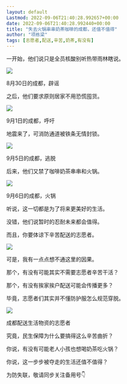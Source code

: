 ```yaml
---
layout: default
Lastmod: 2022-09-06T21:40:28.992657+00:00
date: 2022-09-06T21:40:28.992440+00:00
title: "失去火锅串串奶茶咖啡的成都，还值不值得"
author: "项栋梁"
tags: [志愿者,配送,辛苦,奶茶,有没有]
---
```


一开始，他们说只是全员核酸别听热带雨林瞎说。  

  

![](https://images.weserv.nl/?url=https%3A//mmbiz.qpic.cn/mmbiz_png/TP65WXCia4CJu3wUgElce0efbHPicibYVdQM2T8nF0LSwmIS4YJBVm8wBp2vW0xakGcnbKCm6d512oYADSrIhicHZQ/640%3Fwx_fmt%3Dpng)

  

8月30日的成都，辟谣

  

  

  

之后，他们要求原则居家不用恐慌囤货。

![](https://images.weserv.nl/?url=https%3A//mmbiz.qpic.cn/mmbiz_jpg/TP65WXCia4CJu3wUgElce0efbHPicibYVdQUUSaRvUaTg1pM6qrfeQ7iaQH1E9GPNtr9rmptuHKeMAugeDlibzpYqyw/640%3Fwx_fmt%3Djpeg)

9月1日的成都，呼吁  

地震来了，可消防通道被铁条无情封锁。

![](https://images.weserv.nl/?url=https%3A//mmbiz.qpic.cn/mmbiz_png/TP65WXCia4CJu3wUgElce0efbHPicibYVdQrEL7vePC4n8fTKarNxAHB5gmdBI9ZBgY3wY8coUl5miaENlvNqoJDSg/640%3Fwx_fmt%3Dpng)

9月5日的成都，逃脱  

后来，他们又禁了咖啡奶茶串串和火锅。

![](https://images.weserv.nl/?url=https%3A//mmbiz.qpic.cn/mmbiz_png/TP65WXCia4CJu3wUgElce0efbHPicibYVdQOag2Fv7UnwnS6mgTSlNL6gUHo1o1iasZreMkkVQN3YHEDJYNDN9EibVQ/640%3Fwx_fmt%3Dpng)

9月6日的成都，火锅  

听说，这一切都是为了将来更美好的生活。

没错，他们说暂时的忍耐未来都会值得。

而且，你要体谅下辛苦配送的志愿者。

![](https://images.weserv.nl/?url=https%3A//mmbiz.qpic.cn/mmbiz_png/TP65WXCia4CJu3wUgElce0efbHPicibYVdQMldALRG3v8lu3pskPuEXWnc9GnPTIRXic2Q4OvIsq7rKwJe57kdibfCg/640%3Fwx_fmt%3Dpng)

可是，我有一点点想不通这里的因果。

那个，有没有可能其实不需要志愿者辛苦干活？  

那个，有没有挨家挨户配送可能会传播更多？

毕竟，志愿者们其实并不懂防护服怎么规范穿脱。

![](https://images.weserv.nl/?url=https%3A//mmbiz.qpic.cn/mmbiz_png/TP65WXCia4CJu3wUgElce0efbHPicibYVdQ6k4yA3ZDqNBmrfF1LuNicqdt5c77HVXxKIWYMiaElaTQHtzHgzdFkPvA/640%3Fwx_fmt%3Dpng)

  

成都配送生活物资的志愿者  

  

究竟，民生保障为什么要搞得这么辛苦曲折？

你说，有没有可能老人小孩也想喝奶茶吃火锅？

你说，这一步步被夺走的生活还值不值得？

  

为防失联，敬请同步关注备用号👇


